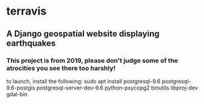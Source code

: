 # terravis
## A Django geospatial website displaying earthquakes
### This project is from 2019, please don't judge some of the atrocities you see there too harshly!
to launch, install the following:
sudo apt install postgresql-9.6 postgresql-9.6-postgis postgresql-server-dev-9.6 python-psycopg2 binutils libproj-dev gdal-bin
